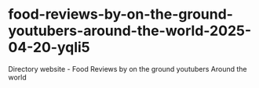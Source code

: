 # food-reviews-by-on-the-ground-youtubers-around-the-world-2025-04-20-yqli5
Directory website - Food Reviews by on the ground youtubers Around the world
